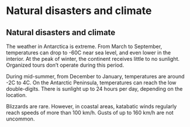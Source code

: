 # Natural disasters and climate

## Natural disasters and climate

The weather in Antarctica is extreme. From March to September, temperatures can drop to -60C near sea level, and even lower in the interior. At the peak of winter, the continent receives little to no sunlight. Organized tours don’t operate during this period.

During mid-summer, from December to January, temperatures are around -2C to 4C. On the Antarctic Peninsula, temperatures can reach the low double-digits. There is sunlight up to 24 hours per day, depending on the location.

Blizzards are rare. However, in coastal areas, katabatic winds regularly reach speeds of more than 100 km/h. Gusts of up to 160 km/h are not uncommon.